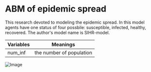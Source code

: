 # ABM of epidemic spread
This research devoted to modeling the epidemic spread. In this model agents have one status of four possbile: susceptible, infected, healthy, recovered. The author's model name is SIHR-model.

Variables|Meanings
---|---
num_inf|the number of population
![Image](C://Users/kirill/Pictures/Screenshots/step_1.png)
